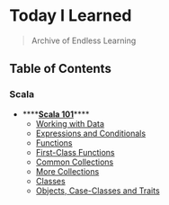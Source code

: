 # Today I Learned

> Archive of Endless Learning

## Table of Contents

### Scala

* \*\*\*\*[**Scala 101**](https://github.com/80rian/TIL/tree/91286f5df42e96a220e8273bd299337bfad24f3f/SCALA/SCALA101/README.md)\*\*\*\*
  * [Working with Data](scala/scala101/01_working_with_data.md)
  * [Expressions and Conditionals](scala/scala101/02_expressions_and_conditionals.md)
  * [Functions](scala/scala101/03_functions.md)
  * [First-Class Functions](scala/scala101/04_first-class_functions.md)
  * [Common Collections](scala/scala101/05_common_collections.md)
  * [More Collections](scala/scala101/06_more_collections.md)
  * [Classes](scala/scala101/07_classes.md)
  * [Objects, Case-Classes and Traits](scala/scala101/08_objects_case-classes_and_traits.md)



